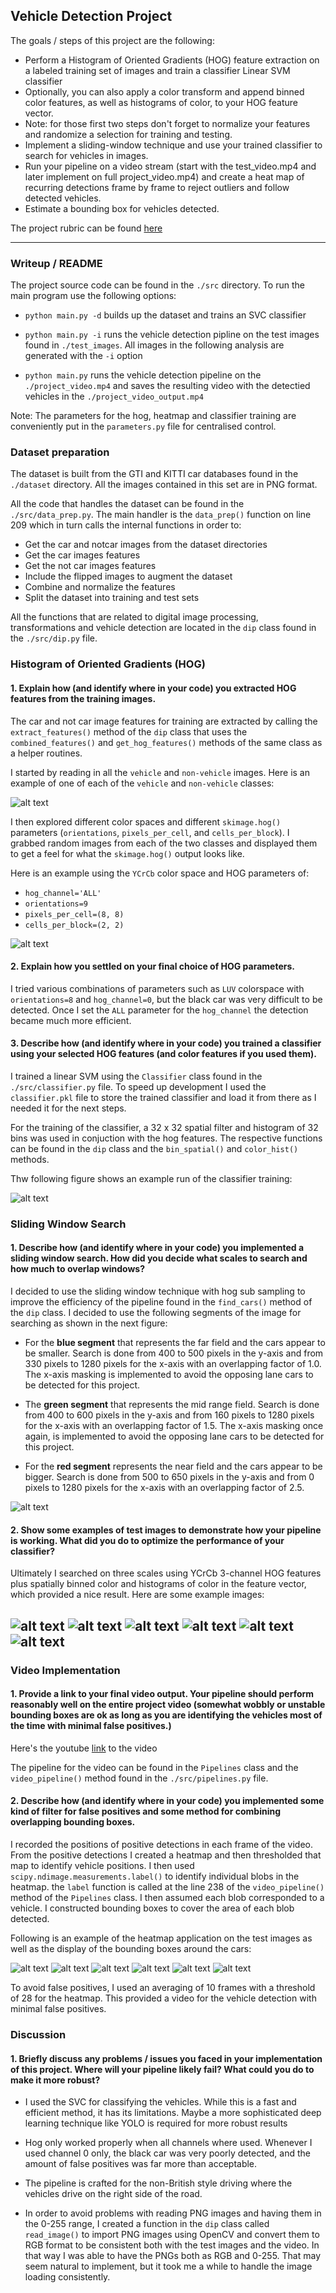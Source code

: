 ## Vehicle Detection Project

The goals / steps of this project are the following:

* Perform a Histogram of Oriented Gradients (HOG) feature extraction on a labeled training set of images and train a classifier Linear SVM classifier
* Optionally, you can also apply a color transform and append binned color features, as well as histograms of color, to your HOG feature vector. 
* Note: for those first two steps don't forget to normalize your features and randomize a selection for training and testing.
* Implement a sliding-window technique and use your trained classifier to search for vehicles in images.
* Run your pipeline on a video stream (start with the test_video.mp4 and later implement on full project_video.mp4) and create a heat map of recurring detections frame by frame to reject outliers and follow detected vehicles.
* Estimate a bounding box for vehicles detected.

The project rubric can be found [here](https://review.udacity.com/#!/rubrics/513/view)

[//]: # (Image References)
[image1]: ./output_images/car_notcar.png
[image2]: ./output_images/car_hog.png
[image3]: ./output_images/terminal_training.png
[image4]: ./output_images/test2search.png
[image5]: ./output_images/test1hog.png
[image6]: ./output_images/test2hog.png
[image7]: ./output_images/test3hog.png
[image8]: ./output_images/test4hog.png
[image9]: ./output_images/test5hog.png
[image10]: ./output_images/test6hog.png
[image11]: ./output_images/test1heat.png
[image12]: ./output_images/test2heat.png
[image13]: ./output_images/test3heat.png
[image14]: ./output_images/test4heat.png
[image15]: ./output_images/test5heat.png
[image16]: ./output_images/test6heat.png

---
### Writeup / README

The project source code can be found in the `./src` directory. To run the main program use the following options: 

* `python main.py -d` builds up the dataset and trains an SVC classifier

* `python main.py -i` runs the vehicle detection pipline on the test images found in `./test_images`. All images in the following analysis are generated with the `-i` option

* `python main.py` runs the vehicle detection pipeline on the `./project_video.mp4` and saves the resulting video with the detectied vehicles in the `./project_video_output.mp4`

Note: The parameters for the hog, heatmap and classifier training are conveniently put in the `parameters.py` file for centralised control.

### Dataset preparation

The dataset is built from the GTI and KITTI car databases found in the `./dataset` directory. All the images contained in this set are in PNG format.

All the code that handles the dataset can be found in the `./src/data_prep.py`. The main handler is the `data_prep()` function on line 209 which in turn calls the internal functions in order to:

* Get the car and notcar images from the dataset directories
* Get the car images features
* Get the not car images features
* Include the flipped images to augment the dataset
* Combine and normalize the features
* Split the dataset into training and test sets

All the functions that are related to digital image processing, transformations and vehicle detection are located in the `dip` class found in the `./src/dip.py` file.

### Histogram of Oriented Gradients (HOG)

#### 1. Explain how (and identify where in your code) you extracted HOG features from the training images.

The car and not car image features for training are extracted by calling the `extract_features()` method of the `dip` class that uses the `combined_features()` and `get_hog_features()` methods of the same class as a helper routines.  

I started by reading in all the `vehicle` and `non-vehicle` images.  Here is an example of one of each of the `vehicle` and `non-vehicle` classes:

![alt text][image1]

I then explored different color spaces and different `skimage.hog()` parameters (`orientations`, `pixels_per_cell`, and `cells_per_block`).  I grabbed random images from each of the two classes and displayed them to get a feel for what the `skimage.hog()` output looks like.

Here is an example using the `YCrCb` color space and HOG parameters of: 
* `hog_channel='ALL'`
* `orientations=9` 
* `pixels_per_cell=(8, 8)`
* `cells_per_block=(2, 2)`

![alt text][image2]

#### 2. Explain how you settled on your final choice of HOG parameters.

I tried various combinations of parameters such as `LUV` colorspace with `orientations=8` and `hog_channel=0`, but the black car was very difficult to be detected. Once I set the `ALL` parameter for the `hog_channel` the detection became much more efficient.

#### 3. Describe how (and identify where in your code) you trained a classifier using your selected HOG features (and color features if you used them).

I trained a linear SVM using the `Classifier` class found in the `./src/classifier.py` file. To speed up development I used the `classifier.pkl` file to store the trained classifier and load it from there as I needed it for the next steps.

For the training of the classifier, a 32 x 32 spatial filter and histogram of 32 bins was used in conjuction with the hog features. The respective functions can be found in the `dip` class and the `bin_spatial()` and `color_hist()` methods.

Thw following figure shows an example run of the classifier training:

![alt text][image3]

### Sliding Window Search

#### 1. Describe how (and identify where in your code) you implemented a sliding window search.  How did you decide what scales to search and how much to overlap windows?

I decided to use the sliding window technique with hog sub sampling to improve the efficiency of the pipeline found in the `find_cars()` method of the `dip` class. I decided to use the following segments of the image for searching as shown in the next figure:

* For the **blue segment** that represents the far field and the cars appear to be smaller. Search is done  from 400 to 500 pixels in the y-axis and from 330 pixels to 1280 pixels for the x-axis with an  overlapping factor of 1.0. The x-axis masking is implemented to avoid the opposing lane cars to be detected for this project.

* The **green segment** that represents the mid range field. Search is done from 400 to 600 pixels in the y-axis and from 160 pixels to 1280 pixels for the x-axis with an  overlapping factor of 1.5. The x-axis masking once again, is implemented to avoid the opposing lane cars to be detected for this project.

* For the **red segment** represents the near field and the cars appear to be bigger. Search is done  from 500 to 650 pixels in the y-axis and from 0 pixels to 1280 pixels for the x-axis with an  overlapping factor of 2.5.

![alt text][image4]

#### 2. Show some examples of test images to demonstrate how your pipeline is working.  What did you do to optimize the performance of your classifier?

Ultimately I searched on three scales using YCrCb 3-channel HOG features plus spatially binned color and histograms of color in the feature vector, which provided a nice result.  Here are some example images:

![alt text][image5]
![alt text][image6]
![alt text][image7]
![alt text][image8]
![alt text][image9]
![alt text][image10]
---

### Video Implementation

#### 1. Provide a link to your final video output. Your pipeline should perform reasonably well on the entire project video (somewhat wobbly or unstable bounding boxes are ok as long as you are identifying the vehicles most of the time with minimal false positives.)

Here's the youtube [link](https://youtu.be/XEPEyQidjjw) to the video

The pipeline for the video can be found in the `Pipelines` class and the `video_pipeline()` method found in the `./src/pipelines.py` file.

#### 2. Describe how (and identify where in your code) you implemented some kind of filter for false positives and some method for combining overlapping bounding boxes.

I recorded the positions of positive detections in each frame of the video. From the positive detections I created a heatmap and then thresholded that map to identify vehicle positions.  I then used `scipy.ndimage.measurements.label()` to identify individual blobs in the heatmap.  the `label` function is called at the line 238 of the `video_pipeline()` method of the `Pipelines` class. I then assumed each blob corresponded to a vehicle.  I constructed bounding boxes to cover the area of each blob detected.  

Following is an example of the heatmap application on the test images as well as the display of the bounding boxes around the cars:

![alt text][image11]
![alt text][image12]
![alt text][image13]
![alt text][image14]
![alt text][image15]
![alt text][image16]

To avoid false positives, I used an averaging of 10 frames with a threshold of 28 for the heatmap. This provided a video for the vehicle detection with minimal false positives.

### Discussion

#### 1. Briefly discuss any problems / issues you faced in your implementation of this project.  Where will your pipeline likely fail?  What could you do to make it more robust?

* I used the SVC for classifying the vehicles. While this is a fast and efficient method, it has its limitations. Maybe a more sophisticated deep learning technique like YOLO is required for more robust results  

* Hog only worked properly when all channels where used. Whenever I used channel 0 only, the black car was very poorly detected, and the amount of false positives was far more than acceptable.

* The pipeline is crafted for the non-British style driving where the vehicles drive on the right side of the road.

* In order to avoid problems with reading PNG images and having them in the 0-255 range, I created a function in the `dip` class called `read_image()` to import PNG images using OpenCV and convert them to RGB format to be consistent both with the test images and the video. In that way I was able to have the PNGs both as RGB and 0-255. That may seem natural to implement, but it took me a while to handle the image loading consistently.

